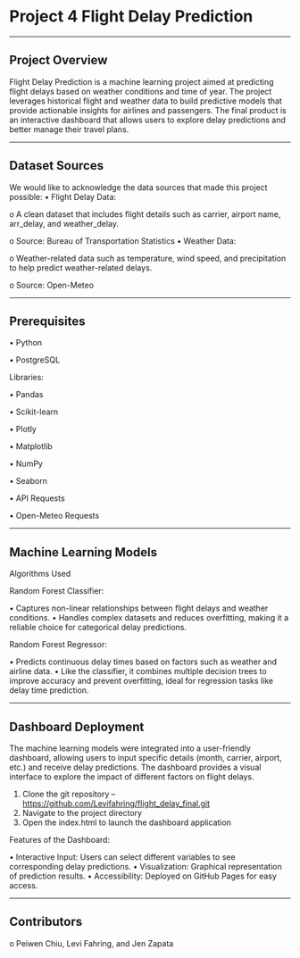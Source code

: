 # Project 4 Flight Delay Prediction
________________________________________
## Project Overview

Flight Delay Prediction is a machine learning project aimed at predicting flight delays based on weather conditions and time of year. The project leverages historical flight and weather data to build predictive models that provide actionable insights for airlines and passengers. The final product is an interactive dashboard that allows users to explore delay predictions and better manage their travel plans. 
________________________________________
## Dataset Sources

We would like to acknowledge the data sources that made this project possible:
•	Flight Delay Data:

o	A clean dataset that includes flight details such as carrier, airport name, arr_delay, and weather_delay.

o	Source: Bureau of Transportation Statistics
•	Weather Data:

o	Weather-related data such as temperature, wind speed, and precipitation to help predict weather-related delays.

o	Source: Open-Meteo
________________________________________
## Prerequisites

•	Python 

•	PostgreSQL

Libraries:

•	Pandas

•	Scikit-learn

•	Plotly

•	Matplotlib

•	NumPy

•	Seaborn

•	API Requests

•	Open-Meteo Requests
________________________________________
## Machine Learning Models

Algorithms Used

Random Forest Classifier:

•	Captures non-linear relationships between flight delays and weather conditions.
•	Handles complex datasets and reduces overfitting, making it a reliable choice for categorical delay predictions.

Random Forest Regressor:

•	Predicts continuous delay times based on factors such as weather and airline data.
•	Like the classifier, it combines multiple decision trees to improve accuracy and prevent overfitting, ideal for regression tasks like delay time prediction.
________________________________________
## Dashboard Deployment

The machine learning models were integrated into a user-friendly dashboard, allowing users to input specific details (month, carrier, airport, etc.) and receive delay predictions. The dashboard provides a visual interface to explore the impact of different factors on flight delays.

1.	Clone the git repository –  https://github.com/Levifahring/flight_delay_final.git
2.	Navigate to the project directory
3.	Open the index.html to launch the dashboard application

Features of the Dashboard:

•	Interactive Input: Users can select different variables to see corresponding delay predictions.
•	Visualization: Graphical representation of prediction results.
•	Accessibility: Deployed on GitHub Pages for easy access.
________________________________________
## Contributors

o	Peiwen Chiu, Levi Fahring, and Jen Zapata

